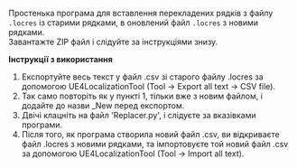 Простенька програма для вставлення перекладених рядків з файлу `.locres` із старими рядками, в оновлений файл `.locres` з новими рядками.
<br>Завантажте ZIP файл і слідуйте за інструкціями знизу. 

<b>Інструкції з використання</b>
1. Експортуйте весь текст у файл .csv зі старого файлу .locres за допомогою UE4LocalizationTool (Tool -> Export all text -> CSV file).
2. Так само повторіть як у пункті 1, тільки вже з новим файлом, і додайте до назви _New перед експортом.
3. Двічі клацніть на файл 'Replacer.py', і слідуєте за вказівками програми.
4. Після того, як програма створила новий файл .csv, ви відкриваєте файл .locres з новими рядками, та імпортовуєте той новий файл .csv за допомогою UE4LocalizationTool (Tool -> Import all text).
